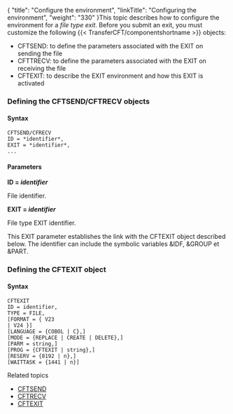 {
    "title": "Configure  the environment",
    "linkTitle": "Configuring the environment",
    "weight": "330"
}This topic describes how to configure the environment for a *file
type exit*. Before you submit an exit, you must customize the following
  {{< TransferCFT/componentshortname  >}} objects:

-   CFTSEND: to define
    the parameters associated with the EXIT on sending the file
-   CFTTRECV: to define
    the parameters associated with the EXIT on receiving the file
-   CFTEXIT: to describe
    the EXIT environment and how this EXIT is activated

<span id="Defining_the_CFTSEND_CFTRECV_objects"></span>

### Defining the CFTSEND/CFTRECV objects

#### Syntax

```
CFTSEND/CFRECV  
ID = *identifier*,
EXIT = *identifier*,
...
```

#### Parameters

**ID = *identifier***

File identifier.

**EXIT = *identifier***

File type EXIT identifier.

This EXIT parameter establishes the link with the CFTEXIT object described
below. The identifier can include the symbolic variables &IDF, &GROUP
et &PART.

<span id="Defining_the_CFTEXIT_object"></span>

### Defining the CFTEXIT object

#### Syntax

```
CFTEXIT 
ID = identifier,
TYPE = FILE,
[FORMAT = { V23
| V24 }]
[LANGUAGE = {COBOL | C},]
[MODE = {REPLACE | CREATE | DELETE},]
[PARM = string,]
[PROG = {CFTEXIT | string},]
[RESERV = {8192 | n},]
[WAITTASK = {1441 | n}]
```

Related topics

-   [CFTSEND](../../../../concepts/cft_configuration_concepts_start_here/default_send_template_concepts)
-   [CFTRECV](../../../../concepts/cft_configuration_concepts_start_here/default_receive_template_concepts)
-   [CFTEXIT](../../../../c_intro_userinterfaces/web_copilot_ui/conf_intro/cftexit)
